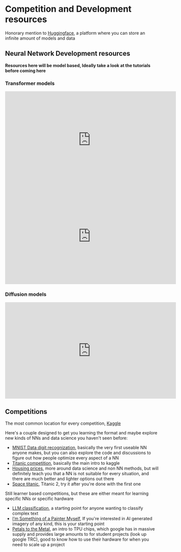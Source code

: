 # Competition and Development resources

Honorary mention to [Huggingface](), a platform where you can store an infinite amount of models and data

## Neural Network Development resources

**Resources here will be model based, Ideally take a look at the tutorials before coming here**

### Transformer models

<iframe width="560" height="315" src="https://www.youtube.com/embed/kCc8FmEb1nY?si=VV8NdRMSlPXK6W1-" title="YouTube video player" frameborder="0" allow="accelerometer; autoplay; clipboard-write; encrypted-media; gyroscope; picture-in-picture; web-share" referrerpolicy="strict-origin-when-cross-origin" allowfullscreen></iframe>

<iframe width="560" height="315" src="https://www.youtube.com/embed/zduSFxRajkE?si=Bv3mRjJ-TQ-ndE2f" title="YouTube video player" frameborder="0" allow="accelerometer; autoplay; clipboard-write; encrypted-media; gyroscope; picture-in-picture; web-share" referrerpolicy="strict-origin-when-cross-origin" allowfullscreen></iframe>

### Diffusion models

<iframe width="560" height="315" src="https://www.youtube.com/embed/ZBKpAp_6TGI?si=5IcFFJ112JStiVdE" title="YouTube video player" frameborder="0" allow="accelerometer; autoplay; clipboard-write; encrypted-media; gyroscope; picture-in-picture; web-share" referrerpolicy="strict-origin-when-cross-origin" allowfullscreen></iframe>

## Competitions

The most common location for every competition, [Kaggle](https://www.kaggle.com/competitions)

Here's a couple designed to get you learning the format and maybe explore new kinds of NNs and data science you haven't seen before:

 - [MNIST Data digit recognization](https://www.kaggle.com/competitions/digit-recognizer), basically the very first useable NN anyone makes, but you can also explore the code and discussions to figure out how people optimize every aspect of a NN
 - [Titanic competition](https://www.kaggle.com/competitions/titanic), basically the main intro to kaggle
 - [Housing prices](https://www.kaggle.com/competitions/house-prices-advanced-regression-techniques), more around data science and non NN methods, but will definitely teach you that a NN is not suitable for every situation, and there are much better and lighter options out there
 - [Space titanic](https://www.kaggle.com/competitions/spaceship-titanic), Titanic 2, try it after you're done with the first one

Still learner based competitions, but these are either meant for learning specific NNs or specific hardware

 - [LLM classification](https://www.kaggle.com/competitions/llm-classification-finetuning), a starting point for anyone wanting to classify complex text 
 - [I’m Something of a Painter Myself](https://www.kaggle.com/competitions/gan-getting-started), If you're interested in AI generated imagery of any kind, this is your starting point
 - [Petals to the Metal](https://www.kaggle.com/competitions/tpu-getting-started), an intro to TPU chips, which google has in massive supply and provides large amounts to for student projects (look up google TRC), good to know how to use their hardware for when you need to scale up a project